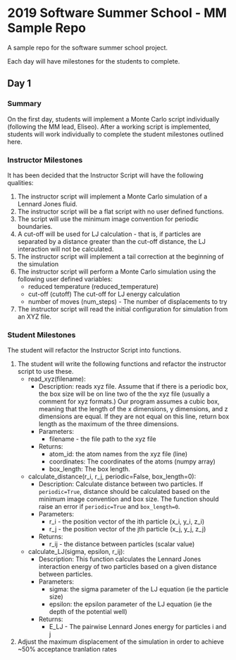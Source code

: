 # 2019 Software Summer School - MM Sample Repo
A sample repo for the software summer school project.

Each day will have milestones for the students to complete. 

## Day 1

### Summary
On the first day, students will implement a Monte Carlo script individually (following the MM lead, Eliseo). After a working script is implemented, students will work individually to complete the student milestones outlined here.

### Instructor Milestones
It has been decided that the Instructor Script will have the following qualities:

1. The instructor script will implement a Monte Carlo simulation of a Lennard Jones fluid.
1. The instructor script will be a flat script with no user defined functions.
1. The script will use the minimum image convention for periodic boundaries.
1. A cut-off will be used for LJ calculation - that is, if particles are separated by a distance greater than the cut-off distance, the LJ interaction will not be calculated.
1. The instructor script will implement a tail correction at the beginning of the simulation
1. The instructor script will perform a Monte Carlo simulation using the following user defined variables:
    - reduced temperature (reduced_temperature)
    - cut-off (cutoff) The cut-off for LJ energy calculation
    - number of moves (num_steps) - The number of displacements to try
1. The instructor script will read the initial configuration for simulation from an XYZ file.

### Student Milestones
The student will refactor the Instructor Script into functions.

1. The student will write the following functions and refactor the instructor script to use these.
    - read_xyz(filename):
        - Description: reads xyz file. Assume that if there is a periodic box, the box size will be on line two of the the xyz file (usually a comment for xyz formats.) Our program assumes a cubic box, meaning that the length of the x dimensions, y dimensions, and z dimensions are equal. If they are not equal on this line, return box length as the maximum of the three dimensions.
        - Parameters: 
            - filename - the file path to the xyz file
        - Returns: 
            - atom_id: the atom names from the xyz file (line)
            - coordinates: The coordinates of the atoms (numpy array)
            - box_length: The box length.  
    - calculate_distance(r_i, r_j, periodic=False, box_length=0):
        - Description: Calculate distance between two particles. If `periodic=True`, distance should be calculated based on the minimum image convention and box size. The function should raise an error if `periodic=True` and `box_length=0`.
        - Parameters:
            - r_i - the position vector of the ith particle (x_i, y_i, z_i)
            - r_j - the position vector of the jth particle (x_j, y_j, z_j)
        - Returns:
            - r_ij - the distance between particles (scalar value)
    - calculate_LJ(sigma, epsilon, r_ij): 
        - Description: This function calculates the Lennard Jones interaction energy of two particles based on a given distance between particles.
        - Parameters:
            - sigma: the sigma parameter of the LJ equation (ie the particle size)
            - epsilon: the epsilon parameter of the LJ equation (ie the depth of the potential well)
        - Returns:
            - E_LJ - The pairwise Lennard Jones energy for particles i and j
1. Adjust the maximum displacement of the simulation in order to achieve ~50% acceptance tranlation rates


